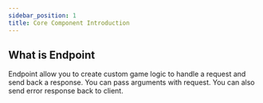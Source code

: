 ```yaml
---
sidebar_position: 1
title: Core Component Introduction
---
```


## What is Endpoint

Endpoint allow you to create custom game logic to handle a request and send back a response.
You can pass arguments with request. You can also send error response back to client.
